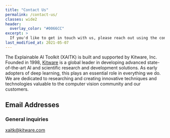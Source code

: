 ```yaml
---
title: "Contact Us"
permalink: /contact-us/
classes: wide2
header:
  overlay_color: "#0066CC"
excerpt: >
  If you'd like to get in touch with us, please reach out using the contact information below.<br />
last_modified_at: 2021-05-07
---
```


The Explainable AI Toolkit (XAITK) is built and supported by Kitware, Inc. Founded in 1998, [Kitware](https://kitware.com/) is a global leader in developing advanced state-of-the-art AI and scientific research and development solutions. As early adopters of deep learning, this plays an essential role in everything we do. We are dedicated to researching and creating innovative techniques and technologies valuable to the computer vision community and our customers.

## Email Addresses
### General inquiries
[xaitk@kitware.com](mailto:xaitk@kitware.com)